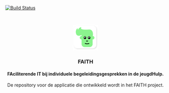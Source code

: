 [![Build Status](http://34.70.18.236/jenkins/buildStatus/icon?job=FAITH%2Fdev)](http://34.70.18.236/jenkins/job/FAITH/job/dev/)


<!-- PROJECT LOGO -->
<br />
<p align="center">
    <a href="https://hogent.be/projecten/faith/">
        <img src="images/applogo.png" alt="Logo" width="80" height="80">
    </a>

  <h3 align="center">FAITH</h3>
  <h4 align="center">FAciliterende IT bij indi­vid­uele begeleidingsgesprekken in de jeugdHulp.</h4>

  <p align="center">
    De repository voor de applicatie die ontwikkeld wordt in het FAITH project.
  </p>
</p>